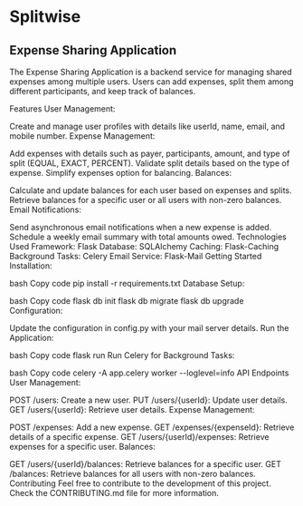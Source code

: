 # Splitwise

## Expense Sharing Application
The Expense Sharing Application is a backend service for managing shared expenses among multiple users. Users can add expenses, split them among different participants, and keep track of balances.

Features
User Management:

Create and manage user profiles with details like userId, name, email, and mobile number.
Expense Management:

Add expenses with details such as payer, participants, amount, and type of split (EQUAL, EXACT, PERCENT).
Validate split details based on the type of expense.
Simplify expenses option for balancing.
Balances:

Calculate and update balances for each user based on expenses and splits.
Retrieve balances for a specific user or all users with non-zero balances.
Email Notifications:

Send asynchronous email notifications when a new expense is added.
Schedule a weekly email summary with total amounts owed.
Technologies Used
Framework: Flask
Database: SQLAlchemy
Caching: Flask-Caching
Background Tasks: Celery
Email Service: Flask-Mail
Getting Started
Installation:

bash
Copy code
pip install -r requirements.txt
Database Setup:

bash
Copy code
flask db init
flask db migrate
flask db upgrade
Configuration:

Update the configuration in config.py with your mail server details.
Run the Application:

bash
Copy code
flask run
Run Celery for Background Tasks:

bash
Copy code
celery -A app.celery worker --loglevel=info
API Endpoints
User Management:

POST /users: Create a new user.
PUT /users/{userId}: Update user details.
GET /users/{userId}: Retrieve user details.
Expense Management:

POST /expenses: Add a new expense.
GET /expenses/{expenseId}: Retrieve details of a specific expense.
GET /users/{userId}/expenses: Retrieve expenses for a specific user.
Balances:

GET /users/{userId}/balances: Retrieve balances for a specific user.
GET /balances: Retrieve balances for all users with non-zero balances.
Contributing
Feel free to contribute to the development of this project. Check the CONTRIBUTING.md file for more information.
